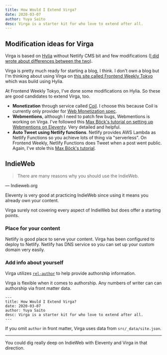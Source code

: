 ```yaml
---
title: How Would I Extend Virga?
date: 2020-03-07
author: Yuya Saito
desc: Virga is a starter kit for who love to extend after all.
---
```


## Modification ideas for Virga

Virga is based on [Hylia](https://hylia.website/) without Netlify CMS bit and few modifications ([I did wrote about differences between the two](/2020-03-02-differences-between-hylia-and-virga/)).

Virga is pretty much ready for starting a blog, I think. I don't own a blog but I'm thinking about using Virga on [this site called Frontend Weekly Tokyo](https://frontendweekly.tokyo/) which was build using Hylia.

At Frontend Weekly Tokyo, I've done some modifications on Hylia. So these are good candidates to extend Virga, too.

- **Monetization** through service called [Coil](https://coil.com/about). I choose this because Coil is currently only provider for [Web Monetization spec](https://webmonetization.org/).
- **Webmentions**, although I need to patch few bugs, Webmentions is working on Virga. I've followed this [Max Böck's tutorial on setting up Webmentions on Eleventy](https://mxb.dev/blog/using-webmentions-on-static-sites/). Very detailed and helpful.
- **Auto Tweet using Netlify functions**. Netlify provides AWS Lambda as Netlify Functions so you achieve lots of thing via "serverless". On Frontend Weekly, Netlify Functions does Tweet when a post went public. Again, I've stole this [Max Böck's tutorial](https://mxb.dev/blog/syndicating-content-to-twitter-with-netlify-functions/).

## IndieWeb

> There are many reasons why you should use the IndieWeb.

— Indieweb.org

Eleventy is very good at practicing IndieWeb since using it means you already own your content.

Virga surely not covering every aspect of IndieWeb but does offer a starting points.

### Place for your content

Netlify is good place to serve your content.
Virga has been configured to deploy to Netlify.
Netlify has DNS service so you can set up your custom domain very easily.

### Add info about yourself

Virga utilizes [`rel-author`](https://indieweb.org/rel-author) to help provide authorship information.

Virga is flexible when it comes to authorship. Any numbers of writer can can authorship via front matter data.

```text
---
title: How Would I Extend Virga?
date: 2020-03-07
author: Yuya Saito
desc: Virga is a starter kit for who love to extend after all.
---
```

If you omit `author` in front matter, Virga uses data from `src/_data/site.json`.

---

You could dig really deep on IndieWeb with Eleventy and Virga in that direction.
